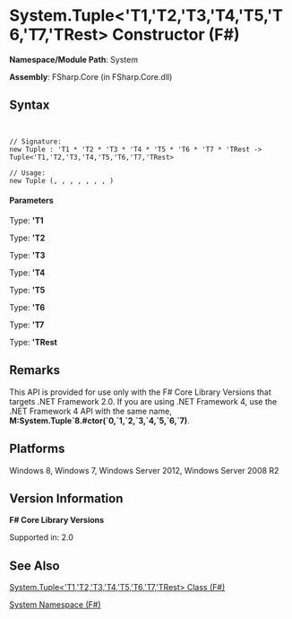 # System.Tuple<'T1,'T2,'T3,'T4,'T5,'T6,'T7,'TRest> Constructor (F#)

**Namespace/Module Path**: System

**Assembly**: FSharp.Core (in FSharp.Core.dll)


## Syntax


```


// Signature:
new Tuple : 'T1 * 'T2 * 'T3 * 'T4 * 'T5 * 'T6 * 'T7 * 'TRest -> Tuple<'T1,'T2,'T3,'T4,'T5,'T6,'T7,'TRest>

// Usage:
new Tuple (, , , , , , , )

```



#### Parameters
Type: **'T1**


Type: **'T2**


Type: **'T3**


Type: **'T4**


Type: **'T5**


Type: **'T6**


Type: **'T7**


Type: **'TRest**




## Remarks
This API is provided for use only with the F# Core Library Versions that targets .NET Framework 2.0. If you are using .NET Framework 4, use the .NET Framework 4 API with the same name, **M:System.Tuple&#96;8.#ctor(&#96;0,&#96;1,&#96;2,&#96;3,&#96;4,&#96;5,&#96;6,&#96;7)**.


## Platforms
Windows 8, Windows 7, Windows Server 2012, Windows Server 2008 R2


## Version Information
**F# Core Library Versions**

Supported in: 2.0




## See Also
[System.Tuple&#60;'T1,'T2,'T3,'T4,'T5,'T6,'T7,'TRest&#62; Class &#40;F&#35;&#41;](System.Tuple%28%27T1%2C%27T2%2C%27T3%2C%27T4%2C%27T5%2C%27T6%2C%27T7%2C%27TRest%29+Class+%28FSharp%29.md)

[System Namespace &#40;F&#35;&#41;](System+Namespace+%28FSharp%29.md)


